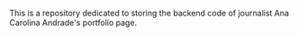 This is a repository dedicated to storing the backend code of journalist Ana Carolina Andrade's portfolio page. 
